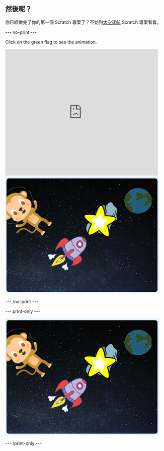 ## 然後呢？

你已經做完了你的第一個 Scratch 專案了？不妨到[太空迷航](https://projects.raspberrypi.org/en/projects/lost-in-space?utm_source=pathway&utm_medium=whatnext&utm_campaign=projects) Scratch 專案看看。

\--- no-print \---

Click on the green flag to see the animation.

<div class="scratch-preview">
  <iframe allowtransparency="true" width="485" height="402" src="https://scratch.mit.edu/projects/embed/276873231/?autostart=false" frameborder="0" scrolling="no"></iframe>
  <img src="images/space-final.png">
</div>

\--- /no-print \---

\--- print-only \---

![Complete project](images/space-final.png)

\--- /print-only \---